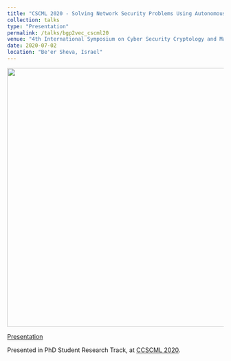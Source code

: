 ```yaml
---
title: "CSCML 2020 - Solving Network Security Problems Using Autonomous Systems Embedding"
collection: talks
type: "Presentation"
permalink: /talks/bgp2vec_cscml20
venue: "4th International Symposium on Cyber Security Cryptology and Machine Learning (CSCML 2020)"
date: 2020-07-02
location: "Be'er Sheva, Israel"
---
```


<img src="http://talshapira.github.io/images/tors.png" width="600"/>

[Presentation](https://drive.google.com/file/d/1T1Ts1vzdfzGZl0VXqnPspBgJmLV5XqwN/view?usp=sharing)

Presented in PhD Student Research Track, at [CCSCML 2020](https://www.cs.bgu.ac.il/~fradmin/cscml20/program.html).

